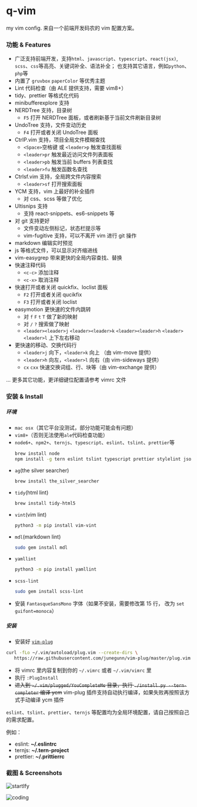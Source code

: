 # q-vim

my vim config. 来自一个前端开发码农的 vim 配置方案。

### 功能 & Features

-   广泛支持前端开发，支持`html`、`javascript`、`typescript`、`react(jsx)`, `scss`、`css`等高亮、关键词补全、语法补全；
    也支持其它语言，例如`python`、`php`等
-   内置了 `gruvbox` `paperColor` 等优秀主题
-   Lint 代码检查（由 ALE 提供支持，需要 vim8+）
-   tidy、prettier 等格式化代码
-   minibufferexplore 支持
-   NERDTree 支持，目录树
    -   `F5` 打开 NERDTree 面板，或者刷新基于当前文件刷新目录树
-   UndoTree 支持，文件变动历史
    -   `F4` 打开或者关闭 UndoTree 面板
-   CtrlP.vim 支持，项目全局文件模糊查找
    -   `<Space>`空格键 或 `<leader>p` 触发查找面板
    -   `<leader>pr` 触发最近访问文件列表面板
    -   `<leader>pb` 触发当前 buffers 列表查找
    -   `<leader>fu` 触发函数名查找
-   Ctrlsf.vim 支持，全局跨文件内容搜索
    -   `<leader>sf` 打开搜索面板
-   YCM 支持，vim 上最好的补全插件
    -   对 css、scss 等做了优化
-   Ultisnips 支持
    -   支持 react-snippets、es6-snippets 等
-   对 git 支持更好
    -   文件变动左侧标记，状态栏提示等
    -   vim-fugitive 支持，可以不离开 vim 进行 git 操作
-   markdown 编辑实时预览
-   js 等格式文件，可以显示对齐缩进线
-   vim-easygrep 带来更快的全局内容查找、替换
-   快速注释代码
    -   `<c-c>` 添加注释
    -   `<c-x>` 取消注释
-   快速打开或者关闭 quickfix、loclist 面板
    -   `F2` 打开或者关闭 qucikfix
    -   `F3` 打开或者关闭 loclist
-   easymotion 更快速的文件内跳转
    -   对 `f` `F` `t` `T` 做了新的映射
    -   对 `/` `?` 搜索做了映射
    -   `<leader><leader>j` `<leader><leader>k` `<leader><leader>h` `<leader><leader>l` 上下左右移动
-   更快速的移动、交换代码行
    -   `<leader>j` 向下，`<leader>k` 向上 （由 vim-move 提供）
    -   `<leader>h` 向左，`<leader>l` 向右（由 vim-sideways 提供）
    -   `cx` `cxx` 快速交换词组、行、块等（由 vim-exchange 提供）

... 更多其它功能，更详细键位配置请参考 vimrc 文件

### 安装 & Install

##### 环境

-   `mac osx`（其它平台没测试，部分功能可能会有问题）
-   `vim8+`（否则无法使用`ale`代码检查功能）
-   `node6+`、`npm2+`、`ternjs`、`typescript`、`eslint`、`tslint`、`prettier`等
    ```bash
    brew install node
    npm install -g tern eslint tslint typescript prettier stylelint jsonlint lehre fixjson vim-language-server bash-language-server yaml-language-server vls
    ```
-   `ag`(the silver searcher)
    ```bash
    brew install the_silver_searcher
    ```
-   `tidy`(html lint)
    ```bash
    brew install tidy-html5
    ```
-   `vint`(vim lint)
    ```bash
    python3 -m pip install vim-vint
    ```
-   `mdl`(markdown lint)
    ```bash
    sudo gem install mdl
    ```
-   `yamllint`
    ```bash
    python3 -m pip install yamllint
    ```
-   `scss-lint`
    ```bash
    sudo gem install scss-lint
    ```
-   安装 `FantasqueSansMono` 字体（如果不安装，需要修改第 15 行， 改为 `set guifont=monoca`）

##### 安装

-   安装好 [`vim-plug`](https://github.com/junegunn/vim-plug/)

```bash
curl -fLo ~/.vim/autoload/plug.vim --create-dirs \
   https://raw.githubusercontent.com/junegunn/vim-plug/master/plug.vim
```

-   将 vimrc 里内容复制到你的 `~/.vimrc` 或者 `~/.vim/vimrc` 里
-   执行 `:PlugInstall`
-   ~~进入到 `~/.vim/plugged/YouCompleteMe` 目录，执行 `./install.py --tern-completer` 编译 ycm~~ vim-plug 插件支持自动执行编译，如果失败再按照该方式手动编译 ycm 插件

`eslint`、`tslint`、`prettier`、`ternjs` 等配置均为全局环境配置，请自己按照自己的需求配置。

例如：

-   eslint: **~/.eslintrc**
-   ternjs: **~/.tern-project**
-   prettier: **~/.prittierrc**

### 截图 & Screenshots

![startIfy](https://cloud.githubusercontent.com/assets/3774036/25426063/9016bcd4-2aa0-11e7-8f6a-769b655d386f.png)

![coding](https://cloud.githubusercontent.com/assets/3774036/25426093/a21f62dc-2aa0-11e7-9a4c-2077f4480ce0.png)
